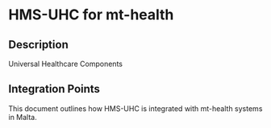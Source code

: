 # HMS-UHC for mt-health

## Description

Universal Healthcare Components

## Integration Points

This document outlines how HMS-UHC is integrated with mt-health systems in Malta.
